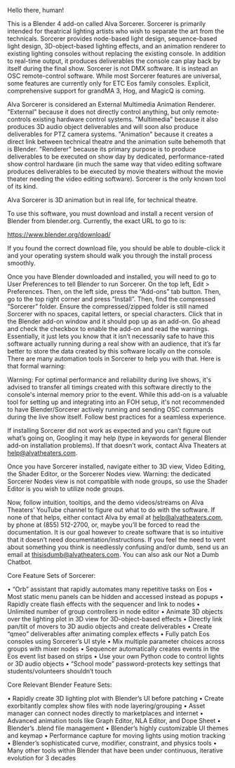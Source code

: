 Hello there, human! 

This is a Blender 4 add-on called Alva Sorcerer. Sorcerer is primarily intended for theatrical lighting artists who wish to separate the art from the technicals. Sorcerer provides node-based light design, sequence-based light design, 3D-object-based lighting effects, and an animation renderer to existing lighting consoles without replacing the existing console. In addition to real-time output, it produces deliverables the console can play back by itself during the final show. Sorcerer is not DMX software. It is instead an OSC remote-control software. While most Sorcerer features are universal, some features are currently only for ETC Eos family consoles. Explicit, comprehensive support for grandMA 3, Hog, and MagicQ is coming. 

Alva Sorcerer is considered an External Multimedia Animation Renderer. "External" because it does not directly control anything, but only remote-controls existing hardware control systems. "Multimedia" because it also produces 3D audio object deliverables and will soon also produce deliverables for PTZ camera systems. "Animation" because it creates a direct link between technical theatre and the animation suite behemoth that is Blender. "Renderer" because its primary purpose is to produce deliverables to be executed on show day by dedicated, performance-rated show control hardware (in much the same way that video editing software produces deliverables to be executed by movie theaters without the movie theater needing the video editing software). Sorcerer is the only known tool of its kind.

Alva Sorcerer is 3D animation but in real life, for technical theatre.

To use this software, you must download and install a recent version of Blender from blender.org. Currently, the exact URL to go to is:

https://www.blender.org/download/

If you found the correct download file, you should be able to double-click it and your operating system should walk you through the install process smoothly.

Once you have Blender downloaded and installed, you will need to go to User Preferences to tell Blender to run Sorcerer. On the top left, Edit > Preferences. Then, on the left side, press the “Add-ons” tab button. Then, go to the top right corner and press “Install”. Then, find the compressed “Sorcerer” folder. Ensure the compressed/zipped folder is still named Sorcerer with no spaces, capital letters, or special characters. Click that in the Blender add-on window and it should pop up as an add-on. Go ahead and check the checkbox to enable the add-on and read the warnings. Essentially, it just lets you know that it isn’t necessarily safe to have this software actually running during a real show with an audience, that it’s far better to store the data created by this software locally on the console. There are many automation tools in Sorcerer to help you with that. Here is that formal warning:

Warning: For optimal performance and reliability during live shows, it's advised to transfer all timings created with this software directly to the console's internal memory prior to the event. While this add-on is a valuable tool for setting up and integrating into an FOH setup, it's not recommended to have Blender/Sorcerer actively running and sending OSC commands during the live show itself. Follow best practices for a seamless experience.

If installing Sorcerer did not work as expected and you can’t figure out what’s going on, Googling it may help (type in keywords for general Blender add-on installation problems). If that doesn’t work, contact Alva Theaters at help@alvatheaters.com.

Once you have Sorcerer installed, navigate either to 3D view, Video Editing, the Shader Editor, or the Sorcerer Nodes view. Warning: the dedicated Sorcerer Nodes view is not compatible with node groups, so use the Shader Editor is you wish to utilize node groups.

Now, follow intuition, tooltips, and the demo videos/streams on Alva Theaters’ YouTube channel to figure out what to do with the software. If none of that helps, either contact Alva by email at help@alvatheaters.com, by phone at (855) 512-2700, or, maybe you’ll be forced to read the documentation. It is our goal however to create software that is so intuitive that it doesn’t need documentation/instructions. If you feel the need to vent about something you think is needlessly confusing and/or dumb, send us an email at thisisdumb@alvatheaters.com. You can also ask our Not a Dumb Chatbot.

Core Feature Sets of Sorcerer:

•	“Orb” assistant that rapidly automates many repetitive tasks on Eos
•	Most static menu panels can be hidden and accessed instead as popups
•	Rapidly create flash effects with the sequencer and link to nodes
•	Unlimited number of group controllers in node editor
•	Animate 3D objects over the lighting plot in 3D view for 3D-object-based effects
•	Directly link pan/tilt of movers to 3D audio objects and create deliverables
•	Create “qmeo” deliverables after animating complex effects
•	Fully patch Eos consoles using Sorcerer’s UI style
•	Mix multiple parameter choices across groups with mixer nodes
•	Sequencer automatically creates events in the Eos event list based on strips
•	Use your own Python code to control lights or 3D audio objects
•	“School mode” password-protects key settings that students/volunteers shouldn’t touch


Core Relevant Blender Feature Sets:

•	Rapidly create 3D lighting plot with Blender’s UI before patching
•	Create exorbitantly complex show files with node layering/grouping
•	Asset manager can connect nodes directly to marketplaces and internet
•	Advanced animation tools like Graph Editor, NLA Editor, and Dope Sheet
•	Blender’s .blend file management
•	Blender’s highly customizable UI themes and keymap
•	Performance capture for moving lights using motion tracking
•	Blender’s sophisticated curve, modifier, constraint, and physics tools
•	Many other tools within Blender that have been under continuous, iterative evolution for 3 decades
